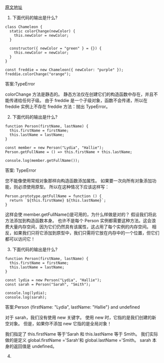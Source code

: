 [原文地址](https://mp.weixin.qq.com/s?__biz=MzAxODE2MjM1MA==&mid=2651556579&idx=2&sn=5080067ff2f1a76d52f645fad4b45dae&chksm=80255d22b752d434da081b57ef1dc0654dd6758cd810d7331f2d531a00c96dc6b7811d3c5573&scene=21#wechat_redirect)

1. 下面代码的输出是什么?

```
class Chameleon {
  static colorChange(newColor) {
    this.newColor = newColor;
  }

  constructor({ newColor = "green" } = {}) {
    this.newColor = newColor;
  }
}

const freddie = new Chameleon({ newColor: "purple" });
freddie.colorChange("orange");
```

答案:TypeError

colorChange 方法是静态的。 静态方法仅在创建它们的构造函数中存在，并且不能传递给任何子级。 由于 freddie 是一个子级对象，函数不会传递，所以在 freddie 实例上不存在 freddie 方法：抛出 TypeError。

2. 下面代码的输出是什么?

```
function Person(firstName, lastName) {
  this.firstName = firstName;
  this.lastName = lastName;
}

const member = new Person("Lydia", "Hallie");
Person.getFullName = () => this.firstName + this.lastName;

console.log(member.getFullName());
```

答案: TypeError

您不能像使用常规对象那样向构造函数添加属性。 如果要一次向所有对象添加功能，则必须使用原型。 所以在这种情况下应该这样写：

```
Person.prototype.getFullName = function () {
  return `${this.firstName} ${this.lastName}`;
}
```

这样会使 member.getFullName()是可用的，为什么样做是对的？ 假设我们将此方法添加到构造函数本身。 也许不是每个 Person 实例都需要这种方法。这会浪费大量内存空间，因为它们仍然具有该属性，这占用了每个实例的内存空间。 相反，如果我们只将它添加到原型中，我们只需将它放在内存中的一个位置，但它们都可以访问它！

3. 下面代码的输出是什么?

```
function Person(firstName, lastName) {
  this.firstName = firstName;
  this.lastName = lastName;
}

const lydia = new Person("Lydia", "Hallie");
const sarah = Person("Sarah", "Smith");

console.log(lydia);
console.log(sarah);
```

答案:Person {firstName: "Lydia", lastName: "Hallie"} and undefined

对于 sarah，我们没有使用 new 关键字。 使用 new 时，它指的是我们创建的新空对象。 但是，如果你不添加 new 它指的是全局对象！

我们指定了 this.firstName 等于'Sarah 和 this.lastName 等于 Smith。 我们实际做的是定义 global.firstName ='Sarah'和 global.lastName ='Smith。 sarah 本身的返回值是 undefined。

4.
